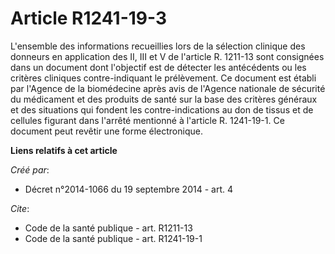 # Article R1241-19-3

L'ensemble des informations recueillies lors de la sélection clinique des donneurs en application des II, III et V de
l'article R. 1211-13 sont consignées dans un document dont l'objectif est de détecter les antécédents ou les critères
cliniques contre-indiquant le prélèvement. Ce document est établi par l'Agence de la biomédecine après avis de l'Agence
nationale de sécurité du médicament et des produits de santé sur la base des critères généraux et des situations qui fondent
les contre-indications au don de tissus et de cellules figurant dans l'arrêté mentionné à l'article R. 1241-19-1. Ce document
peut revêtir une forme électronique.

**Liens relatifs à cet article**

_Créé par_:

  - Décret n°2014-1066 du 19 septembre 2014 - art. 4

_Cite_:

  - Code de la santé publique - art. R1211-13
  - Code de la santé publique - art. R1241-19-1
